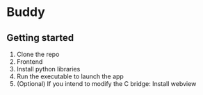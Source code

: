 # Buddy

## Getting started

1. Clone the repo
2. Frontend
3. Install python libraries
4. Run the executable to launch the app
5. (Optional) If you intend to modify the C bridge: Install webview
